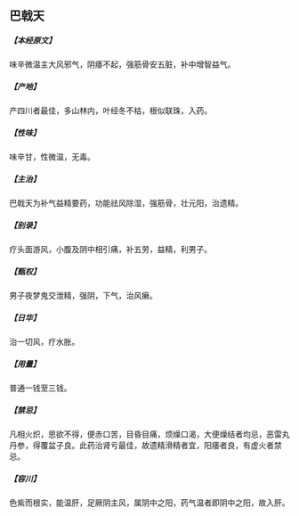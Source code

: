 ## 巴戟天

##### 【本经原文】
味辛微温主大风邪气，阴痿不起，强筋骨安五脏，补中增智益气。
##### 【产地】
产四川者最佳，多山林内，叶经冬不枯，根似联珠，入药。
##### 【性味】
味辛甘，性微温，无毒。
##### 【主治】
巴戟天为补气益精要药，功能祛风除湿，强筋骨，壮元阳，治遗精。
##### 【别录】
疗头面游风，小腹及阴中相引痛，补五劳，益精，利男子。
##### 【甄权】
男子夜梦鬼交泄精，强阴，下气，治风癞。
##### 【日华】
治一切风，疗水胀。
##### 【用量】
普通一钱至三钱。
##### 【禁忌】
凡相火炽，思欲不得，便赤口苦，目昏目痛，烦燥口渴，大便燥结者均忌，恶雷丸丹参，得覆盆子良。此药治肾亏最佳，故遗精滑精者宜，阳痿者良，有虚火者禁忌。
##### 【容川】
色紫而根实，能温肝，足厥阴主风，属阴中之阳，药气温者即阴中之阳，故入肝。